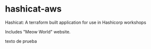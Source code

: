 # hashicat-aws
Hashicat: A terraform built application for use in Hashicorp workshops

Includes "Meow World" website.

texto de prueba